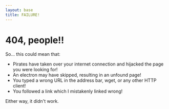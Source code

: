 ```yaml
---
layout: base
title: FAILURE! 
---
```


404, people!!
============

So... this could mean that:
* Pirates have taken over your internet connection and hijacked the page you were looking for!
* An electron may have skipped, resulting in an unfound page!
* You typed a wrong URL in the address bar, wget, or any other HTTP client!
* You followed a link which I mistakenly linked wrong!

Either way, it didn't work.
